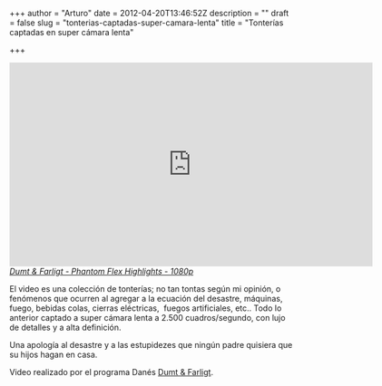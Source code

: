 +++
author = "Arturo"
date = 2012-04-20T13:46:52Z
description = ""
draft = false
slug = "tonterias-captadas-super-camara-lenta"
title = "Tonterías captadas en super cámara lenta"

+++

<iframe src="http://www.youtube.com/embed/lUZ-e2SkeMI" frameborder="0" width="640" height="360"></iframe><cite><a href="http://www.youtube.com/watch?v=lUZ-e2SkeMI">Dumt &amp; Farligt - Phantom Flex Highlights - 1080p</a></cite>

El video es una colección de tonterías; no tan tontas según mi opinión, o fenómenos que ocurren al agregar a la ecuación del desastre, máquinas, fuego, bebidas colas, cierras eléctricas,  fuegos artificiales, etc.. Todo lo anterior captado a super cámara lenta a 2.500 cuadros/segundo, con lujo de detalles y a alta definición.

Una apología al desastre y a las estupidezes que ningún padre quisiera que su hijos hagan en casa.

Video realizado por el programa Danés <a href="http://www.zulu.dk/dumt-og-farligt">Dumt &amp; Farligt</a>.